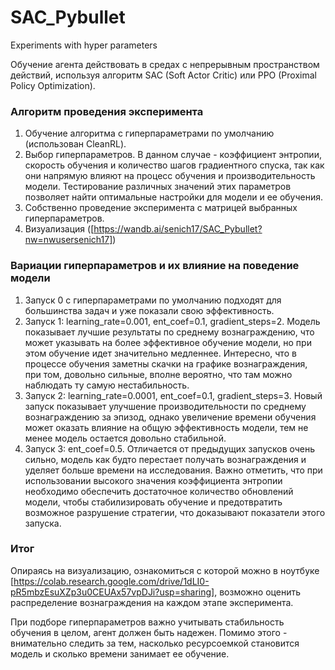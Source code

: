 # SAC_Pybullet
Experiments with hyper parameters

Обучение агента действовать в средах с непрерывным пространством действий, используя алгоритм SAC (Soft Actor Critic) или PPO (Proximal Policy Optimization).

### Алгоритм проведения эксперимента

1. Обучение алгоритма с гиперпараметрами по умолчанию (использован CleanRL).
2. Выбор гиперпараметров. В данном случае - коэффициент энтропии, скорость обучения и количество шагов градиентного спуска, так как они напрямую влияют на процесс обучения и производительность модели. Тестирование различных значений этих параметров позволяет найти оптимальные настройки для модели и ее обучения.
3. Собственно проведение эксперимента с матрицей выбранных гиперпараметров.
4. Визуализация ([https://wandb.ai/senich17/SAC_Pybullet?nw=nwusersenich17])

### Вариации гиперпараметров и их влияние на поведение модели

1. Запуск 0 с гиперпараметрами по умолчанию подходят для большинства задач и уже показали свою эффективность.
2. Запуск 1: learning_rate=0.001, ent_coef=0.1, gradient_steps=2.
   Модель показывает лучшие результаты по среднему вознаграждению, что может указывать на более эффективное обучение модели, но     при этом обучение идет значительно медленнее. Интересно, что в процессе обучения заметны скачки на графике вознаграждения, при    том, довольно сильные, вполне вероятно, что там можно наблюдать ту самую нестабильность.
3. Запуск 2: learning_rate=0.0001, ent_coef=0.1, gradient_steps=3.
   Новый запуск показывает улучшение производительности по среднему вознаграждению за эпизод, однако увеличение времени обучения    может оказать влияние на общую эффективность модели, тем не менее модель остается довольно стабильной.
4. Запуск 3: ent_coef=0.5.
   Отличается от предыдущих запусков очень сильно, модель как будто перестает получать вознаграждения и уделяет больше времени на    исследования.
   Важно отметить, что при использовании высокого значения коэффициента энтропии необходимо обеспечить достаточное количество     обновлений модели, чтобы стабилизировать обучение и предотвратить возможное разрушение стратегии, что доказывают показатели    этого запуска.

### Итог

Опираясь на визуализацию, ознакомиться с которой можно в ноутбуке [https://colab.research.google.com/drive/1dLI0-pR5mbzEsuXZp3u0CEUAx57vpDJi?usp=sharing], возможно оценить распределение вознаграждения на каждом этапе эксперимента.

При подборе гиперпараметров важно учитывать стабильность обучения в целом, агент должен быть надежен. Помимо этого - внимательно следить за тем, насколько ресурсоемкой становится модель и сколько времени занимает ее обучение.

   

